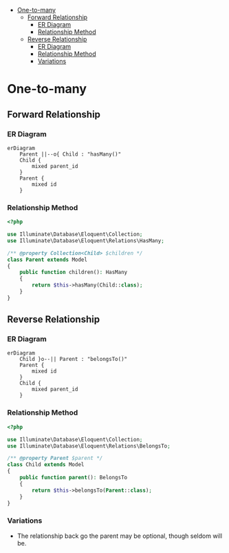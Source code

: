 <!-- TOC -->

- [One-to-many](#one-to-many)
    - [Forward Relationship](#forward-relationship)
        - [ER Diagram](#er-diagram)
        - [Relationship Method](#relationship-method)
    - [Reverse Relationship](#reverse-relationship)
        - [ER Diagram](#er-diagram-1)
        - [Relationship Method](#relationship-method-1)
        - [Variations](#variations)

<!-- /TOC -->

# One-to-many

## Forward Relationship

### ER Diagram

```mermaid
erDiagram
    Parent ||--o{ Child : "hasMany()"
    Child {
        mixed parent_id
    }
    Parent {
        mixed id
    }
```

### Relationship Method

```php
<?php

use Illuminate\Database\Eloquent\Collection;
use Illuminate\Database\Eloquent\Relations\HasMany;

/** @property Collection<Child> $children */
class Parent extends Model
{
    public function children(): HasMany
    {
        return $this->hasMany(Child::class);
    }
}
```

## Reverse Relationship

### ER Diagram

```mermaid
erDiagram
    Child }o--|| Parent : "belongsTo()"
    Parent {
        mixed id
    }
    Child {
        mixed parent_id
    }
```

### Relationship Method

```php
<?php

use Illuminate\Database\Eloquent\Collection;
use Illuminate\Database\Eloquent\Relations\BelongsTo;

/** @property Parent $parent */
class Child extends Model
{
    public function parent(): BelongsTo
    {
        return $this->belongsTo(Parent::class);
    }
}
```

### Variations

* The relationship back go the parent may be optional, though seldom will be.
